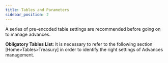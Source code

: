 ```yaml
---
title: Tables and Parameters
sidebar_position: 2
---
```


A series of pre-encoded table settings are recommended before going on to manage advances.

**Obligatory Tables List**: It is necessary to refer to the following section [Home>Tables>Treasury] in order to identify the right settings of Advances management.






